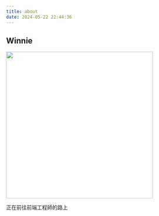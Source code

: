 ```yaml
---
title: about
date: 2024-05-22 22:44:36
---
```


## Winnie

<!-- ![](https://media.istockphoto.com/id/1456388529/photo/red-cat-works-at-a-computer-from-home-home-office-during-self-isolation-and-quarantine.jpg?s=612x612&w=0&k=20&c=ep1fb9Q8wyiaOkfdNbPMkr1FzM1Tv6Ua3JtdLx63f8s=) -->

<img src="https://firebasestorage.googleapis.com/v0/b/mini-s-blog.appspot.com/o/workHardCat.png?alt=media&token=e86579ae-a3f8-4553-8757-096f9c109ef5" width="400">

正在前往前端工程師的路上